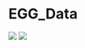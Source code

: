 # EGG_Data

<img src="https://img.shields.io/badge/Python-3776AB?style=for-the-badge&logo=Python&logoColor=white">
<img src="https://img.shields.io/badge/JDK-3776AB?style=for-the-badge&logo=JDK&logoColor=white">


